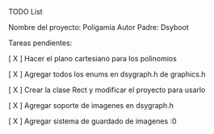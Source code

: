 TODO List

Nombre del proyecto: Poligamia
Autor Padre: Dsyboot

Tareas pendientes:

[ X ] Hacer el plano cartesiano para los polinomios

[ X ] Agregar todos los enums en dsygraph.h de graphics.h

[ X ] Crear la clase Rect y modificar el proyecto para usarlo

[ X ] Agregar soporte de imagenes en dsygraph.h

[ X ] Agregar sistema de guardado de imagenes :0